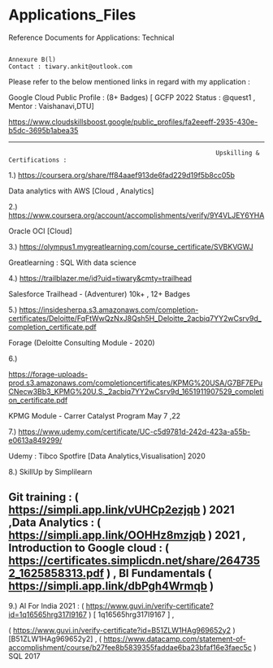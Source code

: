 # Applications_Files
Reference Documents for Applications: Technical 


                                                                    Annexure B(l)                                                                                      Contact : tiwary.ankit@outlook.com
Please refer to the below mentioned links in regard with my application : 

Google Cloud Public Profile : (8+ Badges)
  [ GCFP 2022 Status : @quest1 , Mentor : Vaishanavi,DTU]

https://www.cloudskillsboost.google/public_profiles/fa2eeeff-2935-430e-b5dc-3695b1abea35
___________________________________________________________________________________________________________________________________________

                                                             Upskilling & Certifications : 
1.) https://coursera.org/share/ff84aaef913de6fad229d19f5b8cc05b  

Data analytics with AWS  [Cloud , Analytics]


2.)  https://www.coursera.org/account/accomplishments/verify/9Y4VLJEY6YHA 

 Oracle OCI  [Cloud]
 
 
3.)  https://olympus1.mygreatlearning.com/course_certificate/SVBKVGWJ 

  Greatlearning : SQL With data science 


4.)    https://trailblazer.me/id?uid=tiwary&cmty=trailhead

Salesforce Trailhead  - (Adventurer) 10k+ , 12+ Badges   


5.)
https://insidesherpa.s3.amazonaws.com/completion-certificates/Deloitte/FqFtWwQzNxJ8Qsh5H_Deloitte_2acbiq7YY2wCsrv9d_completion_certificate.pdf
      
Forage (Deloitte Consulting Module - 2020)

6.)

https://forage-uploads-prod.s3.amazonaws.com/completioncertificates/KPMG%20USA/G7BF7EPuCNecw3Bb3_KPMG%20U.S._2acbiq7YY2wCsrv9d_1651911907529_completion_certificate.pdf

KPMG Module - Carrer Catalyst Program May 7 ,22 

7.) https://www.udemy.com/certificate/UC-c5d9781d-242d-423a-a55b-e0613a849299/  

Udemy : Tibco Spotfire  [Data Analytics,Visualisation] 2020

8.) SkillUp by Simplilearn

Git training :     ( https://simpli.app.link/vUHCp2ezjqb  )
2021
,Data Analytics :   ( https://simpli.app.link/OOHHz8mzjqb  )
2021
, Introduction to Google cloud :    (  https://certificates.simplicdn.net/share/2647352_1625858313.pdf  ) , 
BI Fundamentals (  https://simpli.app.link/dbPgh4Wrmqb  )
 --------------------------------------------------------------------------------------------------------------------------------
9.)
AI For India 2021 :  ( https://www.guvi.in/verify-certificate?id=1q16565hrg317I9167 )  [ 1q16565hrg317I9167 ]  , 

( https://www.guvi.in/verify-certificate?id=B51ZLW1HAg969652y2 )  [B51ZLW1HAg969652y2] , 
( https://www.datacamp.com/statement-of-accomplishment/course/b27fee8b5839355faddae6ba23bfaf16e3faec5c )  SQL 2017




